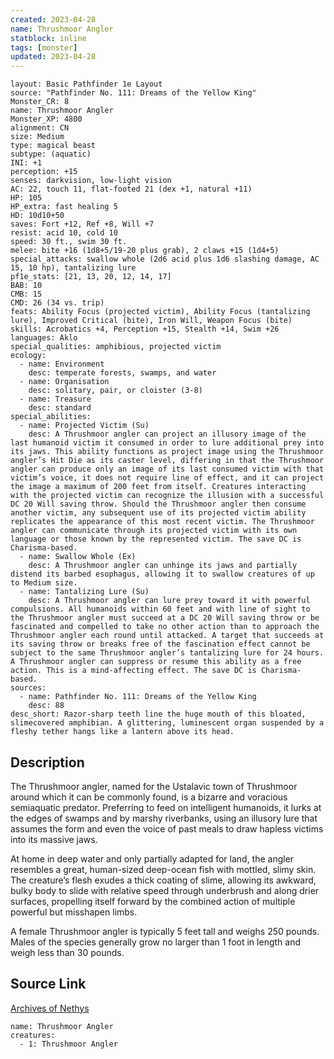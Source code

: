 ```yaml
---
created: 2023-04-28
name: Thrushmoor Angler
statblock: inline
tags: [monster]
updated: 2023-04-28
---
```

```statblock
layout: Basic Pathfinder 1e Layout
source: "Pathfinder No. 111: Dreams of the Yellow King"
Monster_CR: 8
name: Thrushmoor Angler
Monster_XP: 4800
alignment: CN
size: Medium
type: magical beast
subtype: (aquatic)
INI: +1
perception: +15
senses: darkvision, low-light vision
AC: 22, touch 11, flat-footed 21 (dex +1, natural +11)
HP: 105
HP_extra: fast healing 5
HD: 10d10+50
saves: Fort +12, Ref +8, Will +7
resist: acid 10, cold 10
speed: 30 ft., swim 30 ft.
melee: bite +16 (1d8+5/19-20 plus grab), 2 claws +15 (1d4+5)
special_attacks: swallow whole (2d6 acid plus 1d6 slashing damage, AC 15, 10 hp), tantalizing lure
pf1e_stats: [21, 13, 20, 12, 14, 17]
BAB: 10
CMB: 15
CMD: 26 (34 vs. trip)
feats: Ability Focus (projected victim), Ability Focus (tantalizing lure), Improved Critical (bite), Iron Will, Weapon Focus (bite)
skills: Acrobatics +4, Perception +15, Stealth +14, Swim +26
languages: Aklo
special_qualities: amphibious, projected victim
ecology:
  - name: Environment
    desc: temperate forests, swamps, and water
  - name: Organisation
    desc: solitary, pair, or cloister (3-8)
  - name: Treasure
    desc: standard
special_abilities:
  - name: Projected Victim (Su)
    desc: A Thrushmoor angler can project an illusory image of the last humanoid victim it consumed in order to lure additional prey into its jaws. This ability functions as project image using the Thrushmoor angler’s Hit Die as its caster level, differing in that the Thrushmoor angler can produce only an image of its last consumed victim with that victim’s voice, it does not require line of effect, and it can project the image a maximum of 200 feet from itself. Creatures interacting with the projected victim can recognize the illusion with a successful DC 20 Will saving throw. Should the Thrushmoor angler then consume another victim, any subsequent use of its projected victim ability replicates the appearance of this most recent victim. The Thrushmoor angler can communicate through its projected victim with its own language or those known by the represented victim. The save DC is Charisma-based.
  - name: Swallow Whole (Ex)
    desc: A Thrushmoor angler can unhinge its jaws and partially distend its barbed esophagus, allowing it to swallow creatures of up to Medium size.
  - name: Tantalizing Lure (Su)
    desc: A Thrushmoor angler can lure prey toward it with powerful compulsions. All humanoids within 60 feet and with line of sight to the Thrushmoor angler must succeed at a DC 20 Will saving throw or be fascinated and compelled to take no other action than to approach the Thrushmoor angler each round until attacked. A target that succeeds at its saving throw or breaks free of the fascination effect cannot be subject to the same Thrushmoor angler’s tantalizing lure for 24 hours. A Thrushmoor angler can suppress or resume this ability as a free action. This is a mind-affecting effect. The save DC is Charisma-based.
sources:
  - name: Pathfinder No. 111: Dreams of the Yellow King
    desc: 88
desc_short: Razor-sharp teeth line the huge mouth of this bloated, slimecovered amphibian. A glittering, luminescent organ suspended by a fleshy tether hangs like a lantern above its head.
```
## Description
The Thrushmoor angler, named for the Ustalavic town of Thrushmoor around which it can be commonly found, is a bizarre and voracious semiaquatic predator. Preferring to feed on intelligent humanoids, it lurks at the edges of swamps and by marshy riverbanks, using an illusory lure that assumes the form and even the voice of past meals to draw hapless victims into its massive jaws.

At home in deep water and only partially adapted for land, the angler resembles a great, human-sized deep-ocean fish with mottled, slimy skin. The creature’s flesh exudes a thick coating of slime, allowing its awkward, bulky body to slide with relative speed through underbrush and along drier surfaces, propelling itself forward by the combined action of multiple powerful but misshapen limbs.

A female Thrushmoor angler is typically 5 feet tall and weighs 250 pounds. Males of the species generally grow no larger than 1 foot in length and weigh less than 30 pounds.
## Source Link
[Archives of Nethys](https://aonprd.com/MonsterDisplay.aspx?ItemName=Thrushmoor%20Angler)
```encounter-table
name: Thrushmoor Angler
creatures:
  - 1: Thrushmoor Angler
```
